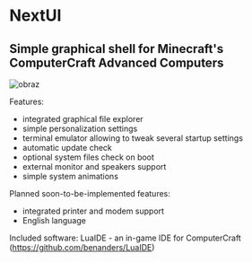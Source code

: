 # NextUI

## Simple graphical shell for Minecraft's ComputerCraft Advanced Computers
![obraz](https://github.com/bwisniewski26/nextui/assets/148913398/57573686-93c4-42ac-9412-2ab3770721ed)

Features:
- integrated graphical file explorer
- simple personalization settings
- terminal emulator allowing to tweak several startup settings
- automatic update check
- optional system files check on boot
- external monitor and speakers support
- simple system animations

Planned soon-to-be-implemented features:
- integrated printer and modem support
- English language


Included software:
LuaIDE - an in-game IDE for ComputerCraft (https://github.com/benanders/LuaIDE)
